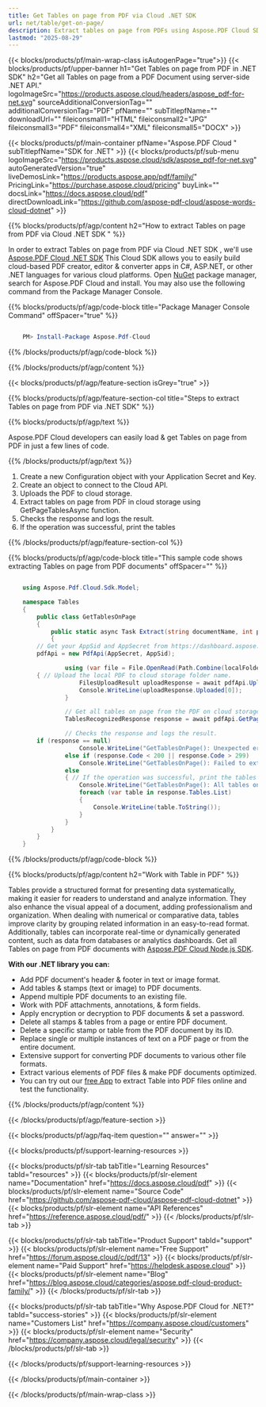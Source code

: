 ```yaml
---
title: Get Tables on page from PDF via Cloud .NET SDK 
url: net/table/get-on-page/
description: Extract tables on page from PDFs using Aspose.PDF Cloud SDK for .NET. Extract all tables on page from documents.
lastmod: "2025-08-29"
---
```


{{< blocks/products/pf/main-wrap-class isAutogenPage="true">}}
{{< blocks/products/pf/upper-banner h1="Get Tables on page from PDF in .NET SDK" h2="Get all Tables on page from a PDF Document using server-side .NET API." logoImageSrc="https://products.aspose.cloud/headers/aspose_pdf-for-net.svg" sourceAdditionalConversionTag="" additionalConversionTag="PDF" pfName="" subTitlepfName="" downloadUrl="" fileiconsmall1="HTML" fileiconsmall2="JPG" fileiconsmall3="PDF" fileiconsmall4="XML" fileiconsmall5="DOCX" >}}

{{< blocks/products/pf/main-container pfName="Aspose.PDF Cloud " subTitlepfName="SDK for .NET" >}}
{{< blocks/products/pf/sub-menu logoImageSrc="https://products.aspose.cloud/sdk/aspose_pdf-for-net.svg"
autoGeneratedVersion="true"
liveDemosLink="https://products.aspose.app/pdf/family/" PricingLink="https://purchase.aspose.cloud/pricing" buyLink="" docsLink="https://docs.aspose.cloud/pdf"  directDownloadLink="https://github.com/aspose-pdf-cloud/aspose-words-cloud-dotnet" >}}

{{% blocks/products/pf/agp/content h2="How to extract Tables on page from PDF via Cloud .NET SDK " %}}

 In order to extract Tables on page from PDF via Cloud .NET SDK , we'll use
 [Aspose.PDF Cloud .NET SDK](https://products.aspose.cloud/pdf/net/)
 This Cloud SDK allows you to easily build cloud-based PDF creator, editor & converter apps in C#, ASP.NET, or other .NET languages for various cloud platforms. Open
 [NuGet](https://www.nuget.org/packages/Aspose.Pdf-Cloud)
 package manager, search for
 Aspose.PDF Cloud
 and install. You may also use the following command from the Package Manager Console.

{{% blocks/products/pf/agp/code-block title="Package Manager Console Command" offSpacer="true" %}}

```powershell

    PM> Install-Package Aspose.Pdf-Cloud

```

{{% /blocks/products/pf/agp/code-block %}}

{{% /blocks/products/pf/agp/content %}}

{{< blocks/products/pf/agp/feature-section isGrey="true" >}}

{{% blocks/products/pf/agp/feature-section-col title="Steps to extract Tables on page from PDF via .NET SDK" %}}

{{% blocks/products/pf/agp/text %}}

 Aspose.PDF Cloud developers can easily load & get Tables on page from PDF in just a few lines of code.

{{% /blocks/products/pf/agp/text %}}

1. Create a new Configuration object with your Application Secret and Key.
1. Create an object to connect to the Cloud API.
1. Uploads the PDF to cloud storage.
1. Extract tables on page from PDF in cloud storage using GetPageTablesAsync function.
1. Checks the response and logs the result.
1. If the operation was successful, print the tables

{{% /blocks/products/pf/agp/feature-section-col %}}

{{% blocks/products/pf/agp/code-block title="This sample code shows extracting Tables on page from PDF documents" offSpacer="" %}}

```cs

    using Aspose.Pdf.Cloud.Sdk.Model;

    namespace Tables
    {
        public class GetTablesOnPage
        {
            public static async Task Extract(string documentName, int pageNumber, string remoteFolder)
            {
		// Get your AppSid and AppSecret from https://dashboard.aspose.cloud (free registration required). 
		pdfApi = new PdfApi(AppSecret, AppSid);

                using (var file = File.OpenRead(Path.Combine(localFolder, documentName)))
		{ // Upload the local PDF to cloud storage folder name.
                    FilesUploadResult uploadResponse = await pdfApi.UploadFileAsync(Path.Combine(remoteFolder, documentName), documentName);
                    Console.WriteLine(uploadResponse.Uploaded[0]);
                }

                // Get all tables on page from the PDF on cloud storage.
                TablesRecognizedResponse response = await pdfApi.GetPageTablesAsync(documentName, pageNumber, folder: remoteFolder);

                // Checks the response and logs the result.
		if (response == null)
                    Console.WriteLine("GetTablesOnPage(): Unexpected error!");
                else if (response.Code < 200 || response.Code > 299)
                    Console.WriteLine("GetTablesOnPage(): Failed to extract tables from the document.");
                else
                { // If the operation was successful, print the tables or make some other actions
                    Console.WriteLine("GetTablesOnPage(): All tables on '{0}' page successfully extracted from the document '{1}.", pageNumber, documentName);
                    foreach (var table in response.Tables.List)
                    {
                        Console.WriteLine(table.ToString());
                    }
                }
            }
        }
    }

```

{{% /blocks/products/pf/agp/code-block %}}

{{% blocks/products/pf/agp/content h2="Work with Table in PDF" %}}

Tables provide a structured format for presenting data systematically, making it easier for readers to understand and analyze information. They also enhance the visual appeal of a document, adding professionalism and organization. When dealing with numerical or comparative data, tables improve clarity by grouping related information in an easy-to-read format. Additionally, tables can incorporate real-time or dynamically generated content, such as data from databases or analytics dashboards.
Get all Tables on page from PDF documents with [Aspose.PDF Cloud Node.js SDK](https://products.aspose.cloud/pdf/net/).

**With our .NET library you can:**

+ Add PDF document's header & footer in text or image format.
+ Add tables & stamps (text or image) to PDF documents.
+ Append multiple PDF documents to an existing file.
+ Work with PDF attachments, annotations, & form fields.
+ Apply encryption or decryption to PDF documents & set a password.
+ Delete all stamps & tables from a page or entire PDF document.
+ Delete a specific stamp or table from the PDF document by its ID.
+ Replace single or multiple instances of text on a PDF page or from the entire document.
+ Extensive support for converting PDF documents to various other file formats.
+ Extract various elements of PDF files & make PDF documents optimized.
+ You can try out our [free App](https://products.aspose.app/pdf/table-extraction) to extract Table into PDF files online and test the functionality.

{{% /blocks/products/pf/agp/content %}}

{{< /blocks/products/pf/agp/feature-section >}}

{{< blocks/products/pf/agp/faq-item question="" answer="" >}}

{{< blocks/products/pf/support-learning-resources >}}

{{< blocks/products/pf/slr-tab tabTitle="Learning Resources" tabId="resources" >}}
{{< blocks/products/pf/slr-element name="Documentation" href="https://docs.aspose.cloud/pdf" >}}
{{< blocks/products/pf/slr-element name="Source Code" href="https://github.com/aspose-pdf-cloud/aspose-pdf-cloud-dotnet" >}}
{{< blocks/products/pf/slr-element name="API References" href="https://reference.aspose.cloud/pdf/" >}}
{{< /blocks/products/pf/slr-tab >}}

{{< blocks/products/pf/slr-tab tabTitle="Product Support" tabId="support" >}}
{{< blocks/products/pf/slr-element name="Free Support" href="https://forum.aspose.cloud/c/pdf/13" >}}
{{< blocks/products/pf/slr-element name="Paid Support" href="https://helpdesk.aspose.cloud" >}}
{{< blocks/products/pf/slr-element name="Blog" href="https://blog.aspose.cloud/categories/aspose.pdf-cloud-product-family/" >}}
{{< /blocks/products/pf/slr-tab >}}

{{< blocks/products/pf/slr-tab tabTitle="Why Aspose.PDF Cloud for .NET?" tabId="success-stories" >}}
{{< blocks/products/pf/slr-element name="Customers List" href="https://company.aspose.cloud/customers" >}}
{{< blocks/products/pf/slr-element name="Security" href="https://company.aspose.cloud/legal/security" >}}
{{< /blocks/products/pf/slr-tab >}}

{{< /blocks/products/pf/support-learning-resources >}}

{{< /blocks/products/pf/main-container >}}

{{< /blocks/products/pf/main-wrap-class >}}

